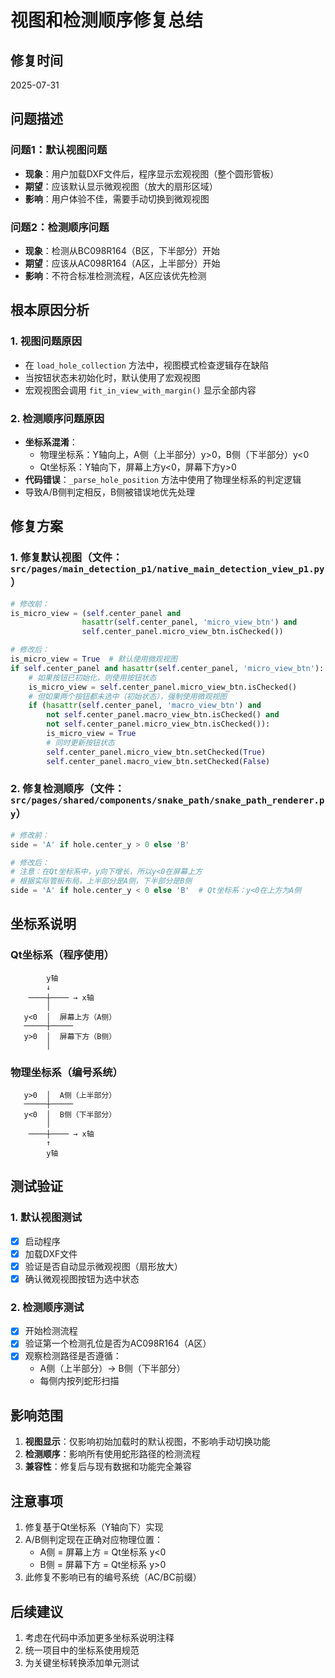 # 视图和检测顺序修复总结

## 修复时间
2025-07-31

## 问题描述

### 问题1：默认视图问题
- **现象**：用户加载DXF文件后，程序显示宏观视图（整个圆形管板）
- **期望**：应该默认显示微观视图（放大的扇形区域）
- **影响**：用户体验不佳，需要手动切换到微观视图

### 问题2：检测顺序问题  
- **现象**：检测从BC098R164（B区，下半部分）开始
- **期望**：应该从AC098R164（A区，上半部分）开始
- **影响**：不符合标准检测流程，A区应该优先检测

## 根本原因分析

### 1. 视图问题原因
- 在 `load_hole_collection` 方法中，视图模式检查逻辑存在缺陷
- 当按钮状态未初始化时，默认使用了宏观视图
- 宏观视图会调用 `fit_in_view_with_margin()` 显示全部内容

### 2. 检测顺序问题原因
- **坐标系混淆**：
  - 物理坐标系：Y轴向上，A侧（上半部分）y>0，B侧（下半部分）y<0
  - Qt坐标系：Y轴向下，屏幕上方y<0，屏幕下方y>0
- **代码错误**：`_parse_hole_position` 方法中使用了物理坐标系的判定逻辑
- 导致A/B侧判定相反，B侧被错误地优先处理

## 修复方案

### 1. 修复默认视图（文件：`src/pages/main_detection_p1/native_main_detection_view_p1.py`）

```python
# 修改前：
is_micro_view = (self.center_panel and 
                hasattr(self.center_panel, 'micro_view_btn') and 
                self.center_panel.micro_view_btn.isChecked())

# 修改后：
is_micro_view = True  # 默认使用微观视图
if self.center_panel and hasattr(self.center_panel, 'micro_view_btn'):
    # 如果按钮已初始化，则使用按钮状态
    is_micro_view = self.center_panel.micro_view_btn.isChecked()
    # 但如果两个按钮都未选中（初始状态），强制使用微观视图
    if (hasattr(self.center_panel, 'macro_view_btn') and 
        not self.center_panel.macro_view_btn.isChecked() and 
        not self.center_panel.micro_view_btn.isChecked()):
        is_micro_view = True
        # 同时更新按钮状态
        self.center_panel.micro_view_btn.setChecked(True)
        self.center_panel.macro_view_btn.setChecked(False)
```

### 2. 修复检测顺序（文件：`src/pages/shared/components/snake_path/snake_path_renderer.py`）

```python
# 修改前：
side = 'A' if hole.center_y > 0 else 'B'

# 修改后：
# 注意：在Qt坐标系中，y向下增长，所以y<0在屏幕上方
# 根据实际管板布局，上半部分是A侧，下半部分是B侧
side = 'A' if hole.center_y < 0 else 'B'  # Qt坐标系：y<0在上方为A侧
```

## 坐标系说明

### Qt坐标系（程序使用）
```
        y轴
        ↓
    ────┼──── → x轴
        │
   y<0  │  屏幕上方（A侧）
   ─────┼─────
   y>0  │  屏幕下方（B侧）
        │
```

### 物理坐标系（编号系统）
```
   y>0  │  A侧（上半部分）
   ─────┼─────
   y<0  │  B侧（下半部分）
        │
    ────┼──── → x轴
        ↑
        y轴
```

## 测试验证

### 1. 默认视图测试
- [x] 启动程序
- [x] 加载DXF文件
- [x] 验证是否自动显示微观视图（扇形放大）
- [x] 确认微观视图按钮为选中状态

### 2. 检测顺序测试
- [x] 开始检测流程
- [x] 验证第一个检测孔位是否为AC098R164（A区）
- [x] 观察检测路径是否遵循：
  - A侧（上半部分）→ B侧（下半部分）
  - 每侧内按列蛇形扫描

## 影响范围

1. **视图显示**：仅影响初始加载时的默认视图，不影响手动切换功能
2. **检测顺序**：影响所有使用蛇形路径的检测流程
3. **兼容性**：修复后与现有数据和功能完全兼容

## 注意事项

1. 修复基于Qt坐标系（Y轴向下）实现
2. A/B侧判定现在正确对应物理位置：
   - A侧 = 屏幕上方 = Qt坐标系 y<0
   - B侧 = 屏幕下方 = Qt坐标系 y>0
3. 此修复不影响已有的编号系统（AC/BC前缀）

## 后续建议

1. 考虑在代码中添加更多坐标系说明注释
2. 统一项目中的坐标系使用规范
3. 为关键坐标转换添加单元测试